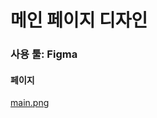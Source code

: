 # 메인 페이지 디자인
### 사용 툴: Figma

#### 페이지
[main.png](https://github.com/capstone-YYKC/docs/blob/main/%EC%9C%A0%EC%A7%80%EC%9B%90/image/main.png)
